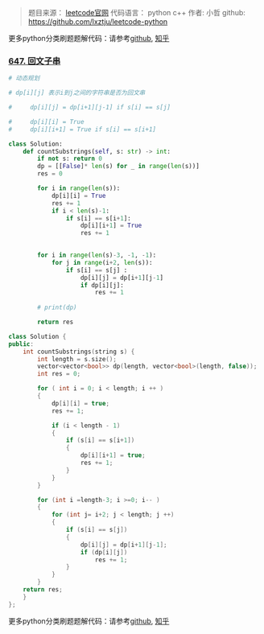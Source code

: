 > 题目来源： [leetcode官网](https://leetcode-cn.com/problemset/all/)
> 代码语言： python c++
> 作者:   小哲
> github: https://github.com/lxztju/leetcode-python

更多python分类刷题题解代码：请参考[github](https://github.com/lxztju/leetcode-python),   [知乎](https://zhuanlan.zhihu.com/c_1218480100364447744)

### [647. 回文子串](https://leetcode-cn.com/problems/palindromic-substrings/)

```python
# 动态规划

# dp[i][j] 表示i到j之间的字符串是否为回文串

#     dp[i][j] = dp[i+1][j-1] if s[i] == s[j]

#     dp[i][i] = True
#     dp[i][i+1] = True if s[i] == s[i+1]

class Solution:
    def countSubstrings(self, s: str) -> int:
        if not s: return 0
        dp = [[False]* len(s) for _ in range(len(s))]
        res = 0

        for i in range(len(s)):
            dp[i][i] = True
            res += 1
            if i < len(s)-1:
                if s[i] == s[i+1]:
                    dp[i][i+1] = True
                    res += 1

        
        for i in range(len(s)-3, -1, -1):
            for j in range(i+2, len(s)):
                if s[i] == s[j] :
                    dp[i][j] = dp[i+1][j-1]
                    if dp[i][j]:                    
                        res += 1
        
        # print(dp)

        return res
```

```c++
class Solution {
public:
    int countSubstrings(string s) {
        int length = s.size();
        vector<vector<bool>> dp(length, vector<bool>(length, false));
        int res = 0;

        for ( int i = 0; i < length; i ++ )
        {
            dp[i][i] = true;
            res += 1;

            if (i < length - 1)
            {
                if (s[i] == s[i+1])
                {
                    dp[i][i+1] = true;
                    res += 1;
                }
            }
        }

        for (int i =length-3; i >=0; i-- )
        {
            for (int j= i+2; j < length; j ++)
            {
                if (s[i] == s[j])
                {
                    dp[i][j] = dp[i+1][j-1];
                    if (dp[i][j])
                        res += 1;
                }
            }
        }
    return res;  
    }
};
```



更多python分类刷题题解代码：请参考[github](https://github.com/lxztju/leetcode-python),   [知乎](https://zhuanlan.zhihu.com/c_1218480100364447744)
